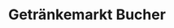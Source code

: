---
title: "Getränkemarkt Bucher"
url: /gundelfingen-a-d-donau/getraenkemarkt-bucher/
shop: Getränke
---